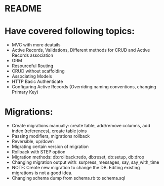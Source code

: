 # README

# Have covered following topics:

* MVC with more deatails
* Active Records, Validations, Different methods for CRUD and Active Records association
* ORM
* Resourceful Routing
* CRUD without scaffolding
* Associating Models
* HTTP Basic Authenticate
* Configuring Active Records (Overriding naming conventions, changing Primary Key)

# Migrations: 

* Create migrations manually: create table, add/remove columns, add index (references), create table joins
* Passing modifiers, migrations rollback
* Reversible, up/down
* Migrating certain version of migration
* Rollback with STEP option
* Migration methods: db:rollback:redo, db:reset, db:setup, db:drop
* Changing migration output with: surpress_messages, say, say_with_time
* NOTE: Create new migration to change the DB. Editing existing migrations is not a good idea.
* Changing schema dump from schema.rb to schema.sql